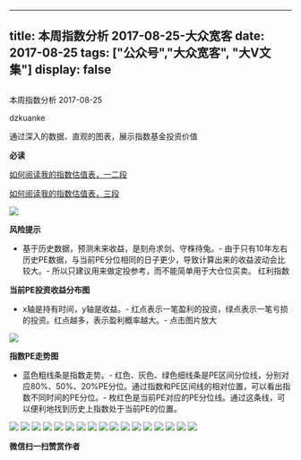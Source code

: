 
---
title:   本周指数分析 2017-08-25-大众宽客
date: 2017-08-25
tags: ["公众号","大众宽客", "大V文集"]
display: false
---


## 



本周指数分析 2017-08-25




dzkuanke




通过深入的数据、直观的图表，展示指数基金投资价值


**必读**

[如何阅读我的指数估值表，一二段](http://mp.weixin.qq.com/s?__biz=MzAwMTc1MDcwNw==&amp;mid=2648272034&amp;idx=1&amp;sn=12b1858af175753f5ccebc0bc6c4cb4f&amp;chksm=82f92f7eb58ea668f844f51102599d20bb8730f438010159de83e85a4a34df3d44d568a9feb2&amp;scene=21#wechat_redirect)

[如何阅读我的指数估值表，三段](http://mp.weixin.qq.com/s?__biz=MzAwMTc1MDcwNw==&amp;mid=2648272039&amp;idx=1&amp;sn=09c59d023c3ce227046966f260777cd5&amp;chksm=82f92f7bb58ea66dab5c428c2205bd4dda180360b643b28a357ab3e73a38d19303124242ad4d&amp;scene=21#wechat_redirect)

<img data-s="300,640" data-type="png" src="https://mmbiz.qpic.cn/mmbiz_png/PKw3FQPmhIiaibp9seYhfPDr5H6kAHcdYbiac7GlUMhnIV4HVw5bicFBt1k6zD8JdENqaJ4ibLQ1QaFCOu8vXdrPoHQ/0?wx_fmt=png" class="" data-ratio="0.4858757062146893" data-w="1062"/>

**风险提示**
- 基于历史数据，预测未来收益，是刻舟求剑、守株待兔。- 由于只有10年左右历史PE数据，与当前PE分位相同的日子更少，导致计算出来的收益波动会比较大。- 所以只建议用来做定投参考，而不能简单用于大仓位买卖。
红利指数

**当前PE投资收益分布图**
- x轴是持有时间，y轴是收益。- 红点表示一笔盈利的投资，绿点表示一笔亏损的投资。红点越多，表示盈利概率越大。- 点击图片放大
<img data-s="300,640" data-type="png" src="https://mmbiz.qpic.cn/mmbiz_png/PKw3FQPmhIiaibp9seYhfPDr5H6kAHcdYb7lUl2x9cTT68n5ceFRT3LfVaic0YDtrvxf1T8RpJicExZUBiaaWQpXZDA/0?wx_fmt=png" style="" class="" data-ratio="0.6431852986217458" data-w="1306"/>

**指数PE走势图**
- 蓝色粗线条是指数走势。- 红色、灰色、绿色细线条是PE区间分位线，分别对应80%、50%、20%PE分位。通过指数和PE区间线的相对位置，可以看出指数不同时间的PE分位。- 枚红色是当前PE对应的PE分位线。通过这条线，可以便利地找到历史上指数处于当前PE的位置。
<img data-s="300,640" data-type="png" src="https://mmbiz.qpic.cn/mmbiz_png/PKw3FQPmhIiaibp9seYhfPDr5H6kAHcdYbwtwWrKrK7bXCefuMH3Ku64yZyYDNChtw0X6lvUPjiaBHN9DuzB03X7w/0?wx_fmt=png" style="" class="" data-ratio="0.5275791624106231" data-w="1958"/>

<img data-s="300,640" data-type="png" src="https://mmbiz.qpic.cn/mmbiz_png/PKw3FQPmhIiaibp9seYhfPDr5H6kAHcdYbXkFiaTtE91oOq3cnGyVAjPoKUDg98zKLJfqWNsI88Rx2g8ONjKZO6DA/0?wx_fmt=png" style="" class="" data-ratio="0.6431852986217458" data-w="1306"/>

<img data-s="300,640" data-type="png" src="https://mmbiz.qpic.cn/mmbiz_png/PKw3FQPmhIiaibp9seYhfPDr5H6kAHcdYbgFhRsdJibJfBMB23C4jyWGicBIo7cEMkAtP435wkbA5KumeXLsJXoDpA/0?wx_fmt=png" style="" class="" data-ratio="0.5275791624106231" data-w="1958"/>

<img data-s="300,640" data-type="png" src="https://mmbiz.qpic.cn/mmbiz_png/PKw3FQPmhIiaibp9seYhfPDr5H6kAHcdYbDndEMjbCic6p031niaxqnwGuQibSV0kQCN3picicUcnXTyDeGLV5jkBnMicQ/0?wx_fmt=png" style="" class="" data-ratio="0.6431852986217458" data-w="1306"/>

<img data-s="300,640" data-type="png" src="https://mmbiz.qpic.cn/mmbiz_png/PKw3FQPmhIiaibp9seYhfPDr5H6kAHcdYbxNeaEX52ziaJtvIS8qvaiaeXO63QibxtXWDe69iaWQzh6szDHHj67F091A/0?wx_fmt=png" style="" class="" data-ratio="0.523568170299037" data-w="1973"/>

<img data-s="300,640" data-type="png" src="https://mmbiz.qpic.cn/mmbiz_png/PKw3FQPmhIiaibp9seYhfPDr5H6kAHcdYboK6YibDUF8yI45oPibrQTWYO2Vz4Iria6jTsQ6icUajMicaFRVo28FibsJ2w/0?wx_fmt=png" style="" class="" data-ratio="0.6431852986217458" data-w="1306"/>

<img data-s="300,640" data-type="png" src="https://mmbiz.qpic.cn/mmbiz_png/PKw3FQPmhIiaibp9seYhfPDr5H6kAHcdYbCx4UbWPNcsoYBfjgyBGeXqD4JKhzia8FuM2F5k4a6uUArSykUudnhPw/0?wx_fmt=png" style="" class="" data-ratio="0.5240994419076611" data-w="1971"/>

<img data-s="300,640" data-type="png" src="https://mmbiz.qpic.cn/mmbiz_png/PKw3FQPmhIiaibp9seYhfPDr5H6kAHcdYbHxwyDlDxicrWwohQx3F7WnzoteSB6C3mqLwL1r9YrzictKcAGEJjwURw/0?wx_fmt=png" style="" class="" data-ratio="0.6431852986217458" data-w="1306"/>

<img data-s="300,640" data-type="png" src="https://mmbiz.qpic.cn/mmbiz_png/PKw3FQPmhIiaibp9seYhfPDr5H6kAHcdYb4JU11Fk6Bh7fwPee3Y32Wpib1WfsY1WtpCccVDJI4MFVmsbooHRvRUw/0?wx_fmt=png" style="" class="" data-ratio="0.5275791624106231" data-w="1958"/>

<img data-s="300,640" data-type="png" src="https://mmbiz.qpic.cn/mmbiz_png/PKw3FQPmhIiaibp9seYhfPDr5H6kAHcdYbZib2802vz8VAUcYUR5YUQ13Fnc21Upeu8jhV91SktXqzREF8qDBLvQQ/0?wx_fmt=png" style="" class="" data-ratio="0.6431852986217458" data-w="1306"/>

<img data-s="300,640" data-type="png" src="https://mmbiz.qpic.cn/mmbiz_png/PKw3FQPmhIiaibp9seYhfPDr5H6kAHcdYbP3mbDdMQa1YyqWVE7mW9mQ5MYibMwtC9licPWqlwbCQnBCiaTsbh38CicQ/0?wx_fmt=png" style="" class="" data-ratio="0.5240994419076611" data-w="1971"/>

<img data-s="300,640" data-type="png" src="https://mmbiz.qpic.cn/mmbiz_png/PKw3FQPmhIiaibp9seYhfPDr5H6kAHcdYbibFMHleu5mEPnLXI3xcfQhDhVSArbEHuOryg0AnTCZVySLvlAL48Jcw/0?wx_fmt=png" style="" class="" data-ratio="0.6431852986217458" data-w="1306"/>

<img data-s="300,640" data-type="png" src="https://mmbiz.qpic.cn/mmbiz_png/PKw3FQPmhIiaibp9seYhfPDr5H6kAHcdYbsHsljolBiaJcRzSOW8gthUUpBdeyzg8ibAEUKkicz3rZjrN5OWlIdgkNg/0?wx_fmt=png" style="" class="" data-ratio="0.528118609406953" data-w="1956"/>

<img data-s="300,640" data-type="png" src="https://mmbiz.qpic.cn/mmbiz_png/PKw3FQPmhIiaibp9seYhfPDr5H6kAHcdYbl1iaU2RDv1l4xLyWnhLMILkGgbLglCqBzAk7oJcrFbM3nicL0Z06sEcA/0?wx_fmt=png" style="" class="" data-ratio="0.6431852986217458" data-w="1306"/>

<img data-s="300,640" data-type="png" src="https://mmbiz.qpic.cn/mmbiz_png/PKw3FQPmhIiaibp9seYhfPDr5H6kAHcdYbTJ67FXXowLhFqKWVMmZbblJQ2SxTbtPL4IlIQSKnG3WL9tibfuUN9iaA/0?wx_fmt=png" style="" class="" data-ratio="0.5275791624106231" data-w="1958"/>

<img data-s="300,640" data-type="png" src="https://mmbiz.qpic.cn/mmbiz_png/PKw3FQPmhIiaibp9seYhfPDr5H6kAHcdYbRezNVU58zzp1lwXjeCykMib7iaNVQVWibibe08n76wencRDZgmARdLlVVw/0?wx_fmt=png" style="" class="" data-ratio="0.6431852986217458" data-w="1306"/>

<img data-s="300,640" data-type="png" src="https://mmbiz.qpic.cn/mmbiz_png/PKw3FQPmhIiaibp9seYhfPDr5H6kAHcdYbsFUjhoSsezRheERFbMkcJA233u9wfrBWoohX5OQlI9j5HB9wcGVx0A/0?wx_fmt=png" style="" class="" data-ratio="0.5240994419076611" data-w="1971"/>




**微信扫一扫赞赏作者**















